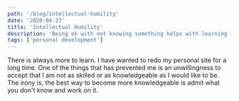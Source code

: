 ```yaml
---
path: '/blog/intellectual-humility'
date: '2020-04-27'
title: 'Intellectual Humility'
description: 'Being ok with not knowing something helps with learning it.'
tags: ['personal development']
---
```


There is always more to learn. I have wanted to redo my personal site for a long time. One of the things that has prevented me is an unwillingness to accept that I am not as skilled or as knowledgeable as I would like to be. The irony is, the best way to become more knowledgeable is admit what you don't know and work on it.
